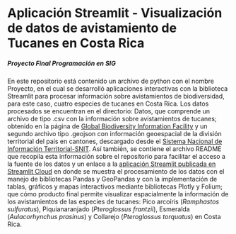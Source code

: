 # Aplicación Streamlit - Visualización de datos de avistamiento de Tucanes en Costa Rica
##### Proyecto Final Programación en SIG
En este repositorio está contenido un archivo de python con el nombre Proyecto, en el cual se desarrolló aplicaciones interactivas con la biblioteca Streamlit para procesar información sobre avistamientos de biodiversidad, para este caso, cuatro especies de tucanes en Costa Rica. Los datos procesados se encuentran en el directorio: Datos, que comprende un archivo de tipo .csv con la información sobre avistamientos de tucanes; obtenido en la página de [Global Biodiversity Information Facility](https://www.gbif.org/occurrence/search) y un segundo archivo tipo .geojson con información geoespacial de la división territorial del país en cantones, descargado desde el [Sistema Nacional de Información Territorial-SNIT](https://www.snitcr.go.cr/ico_servicios_ogc_info?k=bm9kbzo6MjY=&nombre=IGN%20Cartograf%C3%ADa%201:5mil). Así también, se contiene el archivo README que recopila esta información sobre el repositorio para facilitar el acceso a la fuente de los datos y un enlace a la [aplicación Streamlit publicada en Streamlit Cloud](https://angecv-proyecto-final-proyecto-wq4rg7.streamlit.app/) en donde se muestra el procesamiento de los datos con el manejo de bibliotecas Pandas y GeoPandas y con la implementación de tablas, gráficos y mapas interactivos mediante bibliotecas Plotly y Folium; que cómo producto final permite visualizar espacialmente la información de los avistamientos de las especies de tucanes: Pico arcoíris (_Ramphastos sulfuratus_), Piquianaranjado (_Pteroglossus frantzii_), Esmeralda (_Aulacorhynchus prasinus_) y Collarejo (_Pteroglossus torquatus_) en Costa Rica.
